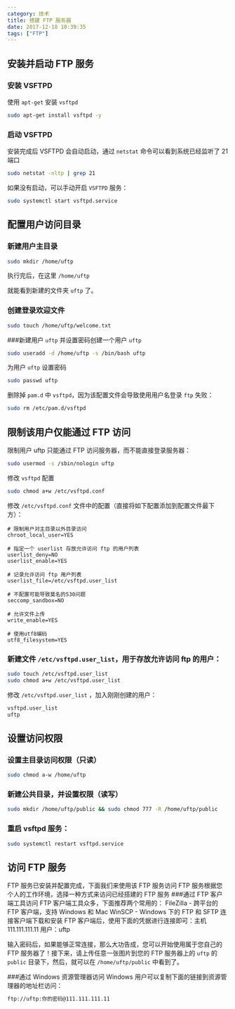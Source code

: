 ```yaml
---
category: 技术
title: 搭建 FTP 服务器
date: 2017-12-18 10:39:35
tags: ["FTP"]
---
```


## 安装并启动 FTP 服务

### 安装 VSFTPD

使用 `apt-get` 安装 `vsftpd`

```bash
sudo apt-get install vsftpd -y
```

### 启动 VSFTPD

安装完成后 VSFTPD 会自动启动，通过 `netstat` 命令可以看到系统已经监听了 21 端口

```bash
sudo netstat -nltp | grep 21
```

<!-- more -->

如果没有启动，可以手动开启 `VSFTPD` 服务：

```bash
sudo systemctl start vsftpd.service
```

## 配置用户访问目录

### 新建用户主目录

```bash
sudo mkdir /home/uftp
```

执行完后，在这里 `/home/uftp`

就能看到新建的文件夹 `uftp` 了。

### 创建登录欢迎文件

```bash
sudo touch /home/uftp/welcome.txt
```

###新建用户 `uftp` 并设置密码创建一个用户 `uftp`

```bash
sudo useradd -d /home/uftp -s /bin/bash uftp
```

为用户 `uftp` 设置密码

```bash
sudo passwd uftp
```

删除掉 `pam.d` 中 `vsftpd`，因为该配置文件会导致使用用户名登录 `ftp` 失败：

```bash
sudo rm /etc/pam.d/vsftpd
```

## 限制该用户仅能通过 FTP 访问

限制用户 uftp 只能通过 FTP 访问服务器，而不能直接登录服务器：

```bash
sudo usermod -s /sbin/nologin uftp
```

修改 `vsftpd` 配置

```bash
sudo chmod a+w /etc/vsftpd.conf
```

修改 `/etc/vsftpd.conf` 文件中的配置（直接将如下配置添加到配置文件最下方）：

```
# 限制用户对主目录以外目录访问
chroot_local_user=YES

# 指定一个 userlist 存放允许访问 ftp 的用户列表
userlist_deny=NO
userlist_enable=YES

# 记录允许访问 ftp 用户列表
userlist_file=/etc/vsftpd.user_list

# 不配置可能导致莫名的530问题
seccomp_sandbox=NO

# 允许文件上传
write_enable=YES

# 使用utf8编码
utf8_filesystem=YES
```

### 新建文件 `/etc/vsftpd.user_list`，用于存放允许访问 ftp 的用户：

```bash
sudo touch /etc/vsftpd.user_list
sudo chmod a+w /etc/vsftpd.user_list
```

修改 `/etc/vsftpd.user_list` ，加入刚刚创建的用户：

```bash
vsftpd.user_list
uftp
```

## 设置访问权限

### 设置主目录访问权限（只读）

```bash
sudo chmod a-w /home/uftp
```

### 新建公共目录，并设置权限（读写）

```bash
sudo mkdir /home/uftp/public && sudo chmod 777 -R /home/uftp/public
```

### 重启 vsftpd 服务：

```bash
sudo systemctl restart vsftpd.service
```

## 访问 FTP 服务

FTP 服务已安装并配置完成，下面我们来使用该 FTP 服务访问 FTP 服务根据您个人的工作环境，选择一种方式来访问已经搭建的 FTP 服务 ###通过 FTP 客户端工具访问
FTP 客户端工具众多，下面推荐两个常用的：
FileZilla - 跨平台的 FTP 客户端，支持 Windows 和 Mac
WinSCP - Windows 下的 FTP 和 SFTP 连接客户端下载和安装 FTP 客户端后，使用下面的凭据进行连接即可：主机 111.111.111.11
用户：uftp

输入密码后，如果能够正常连接，那么大功告成，您可以开始使用属于您自己的 FTP 服务器了！接下来，请上传任意一张图片到您的 FTP 服务器上的 `uftp` 的 `public` 目录下，然后，就可以在 `/home/uftp/public` 中看到了。

###通过 Windows 资源管理器访问
Windows 用户可以复制下面的链接到资源管理器的地址栏访问：

```bash
ftp://uftp:你的密码@111.111.111.11
```
